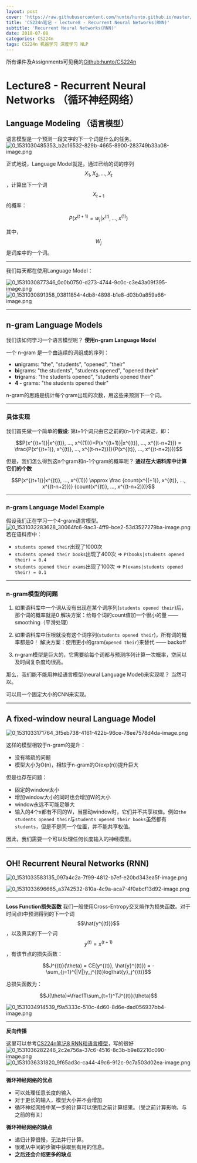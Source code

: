 ```yaml
---
layout: post
cover: 'https://raw.githubusercontent.com/hunto/hunto.github.io/master/assets/img/CS224n/1531033583603-097a4c2a-7f99-4812-b7ef-e20bd343ea5f-image.png'
title: 'CS224n笔记 - lecture8 - Recurrent Neural Networks(RNN)'
subtitle: 'Recurrent Neural Networks(RNN)'
date: 2018-07-08
categories: CS224n
tags: CS224n 机器学习 深度学习 NLP
---
```


所有课件及Assignments可见我的[Github:hunto/CS224n](https://github.com/hunto/CS224n)

# Lecture8 - Recurrent Neural Networks （循环神经网络）
## Language Modeling （语言模型）
语言模型是一个预测一段文字的下一个词是什么的任务。
![0_1531030485353_b2c16532-829b-4665-8900-283749b33a08-image.png](https://raw.githubusercontent.com/hunto/hunto.github.io/master/assets/img/CS224n/1531030485828-b2c16532-829b-4665-8900-283749b33a08-image.png) 

正式地说，Language Model就是，通过已给的词的序列$${X_1, X_2, ..., X_t}$$，计算出下一个词$$X_{t+1}$$的概率：

$$P(x^{(t+1)}=w_j|x^{(t)}, ..., x^{(1)}) $$

其中，$$W_j$$是词库中的一个词。

---
我们每天都在使用Language Model：

![0_1531030877346_0c0b0750-d273-4744-9c0c-c3e43a09f395-image.png](https://raw.githubusercontent.com/hunto/hunto.github.io/master/assets/img/CS224n/1531030878196-0c0b0750-d273-4744-9c0c-c3e43a09f395-image-resized.png) 
![0_1531030891358_03811854-4db8-4898-b1e8-d03b0a859a66-image.png](https://raw.githubusercontent.com/hunto/hunto.github.io/master/assets/img/CS224n/1531030892184-03811854-4db8-4898-b1e8-d03b0a859a66-image-resized.png) 

---
## n-gram Language Models
我们该如何学习一个语言模型呢？
**使用n-gram Language Model**

一个 n-gram 是一个由连续的词组成的序列：
* **uni**grams: "the", "students", "opened", "their"
* **bi**grams: "the students", "students opened", "opened their"
* **tri**grams: "the students opened", "students opened their"
* **4 -** grams: "the students opened their"

n-gram的思路是统计每个gram出现的次数，用这些来预测下一个词。

---
### 具体实现
我们首先做一个简单的**假设**: 第t+1个词只由它之前的(n-1)个词决定，即：

$$P(x^{(t+1)}|x^{(t)}, ..., x^{(1)})=P(x^{(t+1)}|x^{(t)}, ..., x^{(t-n+2)}) = \frac{P(x^{(t+1)}, x^{(t)}, ..., x^{(t-n+2)})}{P(x^{(t)}, ..., x^{(t-n+2)})}$$

但是，我们怎么得到这n个gram和n-1个gram的概率呢？
**通过在大语料库中计算它们的个数**

$$P(x^{(t+1)}|x^{(t)}, ..., x^{(1)}) \approx \frac {count(x^{(+1)}, x^{(t)}, ..., x^{(t-n+2)})} {count(x^{(t)}, ..., x^{(t-n+2)})}$$

---
### n-gram Language Model Example
假设我们正在学习一个4-gram语言模型。
![0_1531032283628_30064fc6-9ac3-4ff9-bce2-53d3527279ba-image.png](https://raw.githubusercontent.com/hunto/hunto.github.io/master/assets/img/CS224n/1531032284112-30064fc6-9ac3-4ff9-bce2-53d3527279ba-image.png) 
若在语料库中：
* `students opened their`出现了1000次
* `students opened their books`出现了400次 => `P(books|students opened their) = 0.4`
* `students opened their exams`出现了100次 => `P(exams|students opened their) = 0.1`
 
---
### **n-gram模型的问题**
1. 如果语料库中一个词从没有出现在某个词序列(`students opened their`)后，那个词的概率就是0
解决方案：给每个词的count值加一个很小的量 —— smoothing（平滑处理）

2. 如果语料库中压根就没有这个词序列(`students opened their`)，所有词的概率都是0！
解决方案：使用更小的gram(`opened their`)来替代 —— backoff

3. n-gram模型是巨大的，它需要给每个词都与预测序列计算一次概率，空间以及时间复杂度均很高。

那么，我们能不能用神经语言模型(neural Language Model)来实现呢？
当然可以。

可以用一个固定大小的CNN来实现。

---
## A fixed-window neural Language Model
![0_1531033171764_3f5eb738-4161-422b-96ce-78ee7578d4da-image.png](https://raw.githubusercontent.com/hunto/hunto.github.io/master/assets/img/CS224n/1531033172349-3f5eb738-4161-422b-96ce-78ee7578d4da-image.png) 

这样的模型相较于n-gram的提升：
* 没有稀疏的问题
* 模型大小为O(n)，相较于n-gram的O(exp(n))提升巨大

但是也存在问题：
* 固定的window太小
* 增加window大小的同时也会增加W的大小
* window永远不可能足够大
* 输入的4个x都有不同的W，当挪动window时，它们并不共享权值。例如`the students opened their`与`students opened their books`虽然都有`students`，但是不是同一个位置，并不能共享权值。

因此，我们需要一个可以处理任何长度输入的神经模型。

---
## **OH! Recurrent Neural Networks (RNN)**
![0_1531033583135_097a4c2a-7f99-4812-b7ef-e20bd343ea5f-image.png](https://raw.githubusercontent.com/hunto/hunto.github.io/master/assets/img/CS224n/1531033583603-097a4c2a-7f99-4812-b7ef-e20bd343ea5f-image.png) 

![0_1531033696665_a3742532-810a-4c9a-aca7-4f0abcf13d92-image.png](https://raw.githubusercontent.com/hunto/hunto.github.io/master/assets/img/CS224n/1531033697269-a3742532-810a-4c9a-aca7-4f0abcf13d92-image.png) 

---
**Loss Function损失函数**
我们一般使用Cross-Entropy交叉熵作为损失函数。对于时间点t中预测得到的下一个词$$\hat{y^{(t)}}$$，以及真实的下一个词$$y^{(t)} = x^{(t+1)}$$，有该节点的损失函数：

$$J^{(t)}(\theta) = CE(y^{(t)}, \hat{y}^{(t)}) = - \sum_{j=1}^{|V|}y_j^{(t)}log\hat{y}_j^{(t)}$$

总损失函数为：

$$J(\theta)=\frac1T\sum_{t=1}^TJ^{(t)}(\theta)$$

![0_1531034914539_f9a5333c-510c-4d60-8d6e-dad056937bb4-image.png](https://raw.githubusercontent.com/hunto/hunto.github.io/master/assets/img/CS224n/1531034915196-f9a5333c-510c-4d60-8d6e-dad056937bb4-image.png) 

---
**反向传播** 

这里可以参考[CS224n笔记8 RNN和语言模型](http://www.hankcs.com/nlp/cs224n-rnn-and-language-models.html)，写的很好
![0_1531036282246_2c2e756a-37c6-4516-8c3b-b9e82210c090-image.png](https://raw.githubusercontent.com/hunto/hunto.github.io/master/assets/img/CS224n/1531036283333-2c2e756a-37c6-4516-8c3b-b9e82210c090-image.png) 
![0_1531036331820_9f65ad3c-ca44-49c6-912c-9c7a503d02ea-image.png](https://raw.githubusercontent.com/hunto/hunto.github.io/master/assets/img/CS224n/1531036332748-9f65ad3c-ca44-49c6-912c-9c7a503d02ea-image.png) 

---
**循环神经网络的优点**
* 可以处理任意长度的输入
* 对于更长的输入，模型大小并不会增加
* 循环神经网络中某一步的计算可以使用之前计算结果。（受之前计算影响，与之前的有关）

**循环神经网络的缺点**
* 递归计算很慢，无法并行计算。
* 很难从中间的步骤中获取到有用的信息。
* **之后还会介绍更多的缺点**
